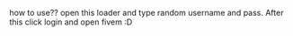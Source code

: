 how to use?? open this loader and type random username and pass. After this click login and open fivem :D
